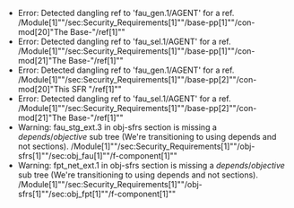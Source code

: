 * Error: Detected dangling ref to 'fau_gen.1/AGENT'
        for a ref.
	/Module[1]""/sec:Security_Requirements[1]""/base-pp[1]""/con-mod[20]"The Base-"/ref[1]""
* Error: Detected dangling ref to 'fau_sel.1/AGENT'
        for a ref.
	/Module[1]""/sec:Security_Requirements[1]""/base-pp[1]""/con-mod[21]"The Base-"/ref[1]""
* Error: Detected dangling ref to 'fau_gen.1/AGENT'
        for a ref.
	/Module[1]""/sec:Security_Requirements[1]""/base-pp[2]""/con-mod[20]"This SFR "/ref[1]""
* Error: Detected dangling ref to 'fau_sel.1/AGENT'
        for a ref.
	/Module[1]""/sec:Security_Requirements[1]""/base-pp[2]""/con-mod[21]"The Base-"/ref[1]""
* Warning: fau_stg_ext.3 in obj-sfrs section is missing a _depends_/_objective_ sub tree (We're transitioning to using depends and not sections). /Module[1]""/sec:Security_Requirements[1]""/obj-sfrs[1]""/sec:obj_fau[1]""/f-component[1]""
* Warning: fpt_net_ext.1 in obj-sfrs section is missing a _depends_/_objective_ sub tree (We're transitioning to using depends and not sections). /Module[1]""/sec:Security_Requirements[1]""/obj-sfrs[1]""/sec:obj_fpt[1]""/f-component[1]""
